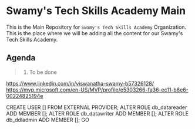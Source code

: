 # Swamy's Tech Skills Academy Main

This is the Main Repository for `Swamy's Tech Skills Academy` Organization. This is the place where we will be adding all the content for our Swamy's Tech Skills Academy.

## Agenda

> 1. To be done


https://www.linkedin.com/in/viswanatha-swamy-b57326128/
https://mvp.microsoft.com/en-US/MVP/profile/e5303266-fa36-ec11-b6e6-00224825194e

CREATE USER [<identity-name>] FROM EXTERNAL PROVIDER;
ALTER ROLE db_datareader ADD MEMBER [<identity-name>];
ALTER ROLE db_datawriter ADD MEMBER [<identity-name>];
ALTER ROLE db_ddladmin ADD MEMBER [<identity-name>];
GO